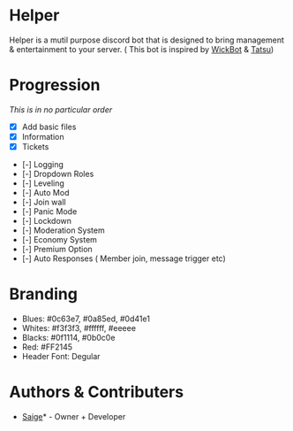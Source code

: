 # Helper

Helper is a mutil purpose discord bot that is designed to bring management & entertainment to your server. ( This bot is inspired by [WickBot](https://wickbot.com/) & [Tatsu](https://tastu.gg))

#  Progression

*This is in no particular order*

- [x] Add basic files
- [x] Information
- [x] Tickets
- [-] Logging
- [-] Dropdown Roles
- [-] Leveling
- [-] Auto Mod
- [-] Join wall
- [-] Panic Mode
- [-] Lockdown
- [-] Moderation System
- [-] Economy System
- [-] Premium Option
- [-] Auto Responses ( Member join, message trigger etc)


# Branding

 - Blues: #0c63e7, #0a85ed, #0d41e1
 - Whites: #f3f3f3, #ffffff, #eeeee
 - Blacks: #0f1114, #0b0c0e
 - Red: #FF2145
 - Header Font: Degular

 
# Authors & Contributers

 - [Saige](https://github.com/Saigeie)* - Owner + Developer